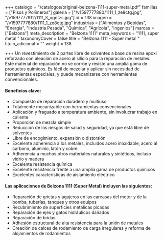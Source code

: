 +++
catalogo = "/catalogos/original-belzona-1111-super-metal.pdf"
familias = ["Pisos y Polímeros"]
galeria = ["/v1597777880/1111_1_ze8ctg.jpg", "/v1597777912/1111_3_ogntzs.jpg"]
id = 138
imagen = "/v1597777880/1111_1_ze8ctg.jpg"
industrias = ["Alimentos y Bebidas", "Energía", "Industria Pesada", "Química", "Agrícola", "Ingenios"]
marcas = ["Belzona"]
meta_description = "Belzona 1111"
meta_keywords = "1111, super metal "
taxonomyCover = false
title = "Belzona 1111 - Super metal "
titulo_adicional = ""
weight = 138

+++
Un revestimiento de 2 partes libre de solventes a base de resina epoxi reforzado con aleación de acero al silicio para la reparación de metales. Este material de reparación no se corroe y resiste una amplia gama de productos químicos. Es fácil de mezclar y aplicar sin necesidad de herramientas especiales, y puede mecanizarse con herramientas convencionales.

#### Beneficios clave:

* Compuesto de reparación duradero y multiuso
* Totalmente mecanizable con herramientas convencionales
* Aplicación y fraguado a temperatura ambiente, sin involucrar trabajo en caliente
* Proporción de mezcla simple
* Reducción de los riesgos de salud y seguridad, ya que está libre de solventes
* Libre de encogimiento, expansión o distorsión
* Excelente adherencia a los metales, incluidos acero inoxidable, acero al carbono, aluminio, latón y cobre
* Adherencia a muchos otros materiales naturales y sintéticos, incluso vidrio y madera
* Excelente resistencia química
* Excelente resistencia frente a una amplia gama de productos químicos
* Excelentes características de aislamiento eléctrico

#### Las aplicaciones de Belzona 1111 (Super Metal) incluyen las siguientes:

* Reparación de grietas y agujeros en las carcasas del motor y de la bomba, tuberías, tanques y otros equipos
* Recubrimiento de superficies metálicas picadas
* Reparación de ejes y gatos hidráulicos dañados
* Reparación de bridas
* Adhesión estructural de alta resistencia para la unión de metales
* Creación de calces de rodamiento de carga irregulares y reforma de alojamientos de rodamientos